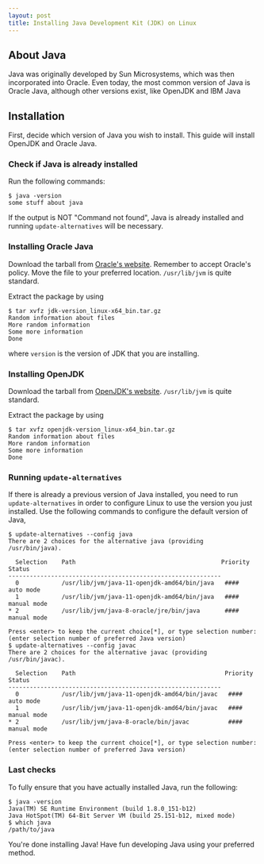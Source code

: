 ```yaml
---
layout: post
title: Installing Java Development Kit (JDK) on Linux
---
```

## About Java

Java was originally developed by Sun Microsystems, which was then incorporated into Oracle.  Even today, the most common version of Java is Oracle Java, although other versions exist, like OpenJDK and IBM Java

## Installation

First, decide which version of Java you wish to install.  This guide will install OpenJDK and Oracle Java.

### Check if Java is already installed

Run the following commands:

```
$ java -version
some stuff about java
```

If the output is NOT "Command not found", Java is already installed and running `update-alternatives` will be necessary.

### Installing Oracle Java

Download the tarball from [Oracle's website](http://www.oracle.com/technetwork/java/javase/downloads/jdk10-downloads-4416644.html).  Remember to accept Oracle's policy.  Move the file to your preferred location.  `/usr/lib/jvm` is quite standard.

Extract the package by using

```
$ tar xvfz jdk-version_linux-x64_bin.tar.gz
Random information about files
More random information
Some more information
Done
```

where `version` is the version of JDK that you are installing.

### Installing OpenJDK

Download the tarball from [OpenJDK's website](http://jdk.java.net/10/ "OpenJDK downloads").  `/usr/lib/jvm` is quite standard.

Extract the package by using

```
$ tar xvfz openjdk-version_linux-x64_bin.tar.gz
Random information about files
More random information
Some more information
Done
```

### Running `update-alternatives`

If there is already a previous version of Java installed, you need to run `update-alternatives` in order to configure Linux to use the version you just installed.  Use the following commands to configure the default version of Java,

```
$ update-alternatives --config java
There are 2 choices for the alternative java (providing /usr/bin/java).

  Selection    Path                                         Priority   Status
------------------------------------------------------------
  0            /usr/lib/jvm/java-11-openjdk-amd64/bin/java   ####      auto mode
  1            /usr/lib/jvm/java-11-openjdk-amd64/bin/java   ####      manual mode
* 2            /usr/lib/jvm/java-8-oracle/jre/bin/java       ####      manual mode

Press <enter> to keep the current choice[*], or type selection number: (enter selection number of preferred Java version)
$ update-alternatives --config javac
There are 2 choices for the alternative javac (providing /usr/bin/javac).

  Selection    Path                                          Priority   Status
------------------------------------------------------------
  0            /usr/lib/jvm/java-11-openjdk-amd64/bin/javac   ####      auto mode
  1            /usr/lib/jvm/java-11-openjdk-amd64/bin/javac   ####      manual mode
* 2            /usr/lib/jvm/java-8-oracle/bin/javac           ####      manual mode

Press <enter> to keep the current choice[*], or type selection number: (enter selection number of preferred Java version)
```

### Last checks

To fully ensure that you have actually installed Java, run the following:

```
$ java -version
Java(TM) SE Runtime Environment (build 1.8.0_151-b12)
Java HotSpot(TM) 64-Bit Server VM (build 25.151-b12, mixed mode)
$ which java
/path/to/java
```

You're done installing Java!  Have fun developing Java using your preferred method.